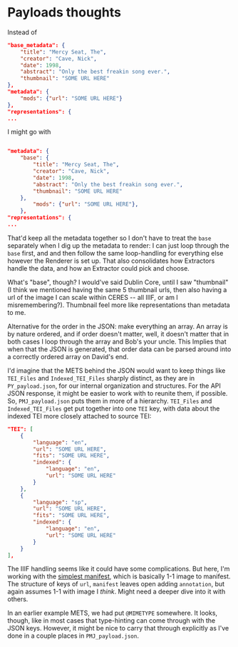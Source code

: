 # Payloads thoughts



Instead of
```json
"base_metadata": {
    "title": "Mercy Seat, The",
    "creator": "Cave, Nick",
    "date": 1998,
    "abstract": "Only the best freakin song ever.",
    "thumbnail": "SOME URL HERE"
},
"metadata": {
    "mods": {"url": "SOME URL HERE"}
},
"representations": {
...
```
I might go with
```json

"metadata": {
    "base": {
        "title": "Mercy Seat, The",
        "creator": "Cave, Nick",
        "date": 1998,
        "abstract": "Only the best freakin song ever.",
        "thumbnail": "SOME URL HERE"
    },  
        "mods": {"url": "SOME URL HERE"},
    },
"representations": {
...
```
That'd keep all the metadata together so I don't have to treat the `base` separately when I dig up the metadata to render: I can just loop through the `base` first, and and then follow the same loop-handling for everything else however the Renderer is set up. That also consolidates how Extractors handle the data, and how an Extractor could pick and choose.

What's "base", though? I would've said Dublin Core, until I saw "thumbnail" (I think we mentioned having the same 5 thumbnail urls, then also having a url of the image I can scale within CERES -- all IIIF, or am I misremembering?). Thumbnail feel more like representations than metadata to me.

Alternative for the order in the JSON: make everything an array. An array is by nature ordered, and if order doesn't matter, well, it doesn't matter that in both cases I loop through the array and Bob's your uncle. This Implies that when that the JSON is generated, that order data can be parsed around into a correctly ordered array on David's end.

I'd imagine that the METS behind the JSON would want to keep things like `TEI_Files` and `Indexed_TEI_Files` sharply distinct, as they are in `PY_payload.json`, for our internal organization and structures. For the API JSON response, it might be easier to work with to reunite them, if possible. So, `PMJ_payload.json` puts them in more of a hierarchy. `TEI_Files` and `Indexed_TEI_Files` get put together into one `TEI` key, with data about the indexed TEI more closely attached to source TEI:

```json
"TEI": [
    {
        "language": "en",
        "url": "SOME URL HERE",
        "fits": "SOME URL HERE",
        "indexed": {
            "language": "en",
            "url": "SOME URL HERE"
        }
    },
    {
        "language": "sp",
        "url": "SOME URL HERE",
        "fits": "SOME URL HERE",
        "indexed": {
            "language": "en",
            "url": "SOME URL HERE"
        }
    }
],

```





The IIIF handling seems like it could have some complications. But here, I'm working with the [simplest manifest](https://iiif.io/api/cookbook/recipe/0001-mvm-image/), which is basically 1-1 image to manifest. The structure of keys of `url`, `manifest` leaves open adding `annotation`, but again assumes 1-1 with image I _think_. Might need a deeper dive into it with others.

In an earlier example METS, we had put `@MIMETYPE` somewhere. It looks, though, like in most cases that type-hinting can come through with the JSON keys. However, it might be nice to carry that through explicitly as I've done in a couple places in `PMJ_payload.json`. 



